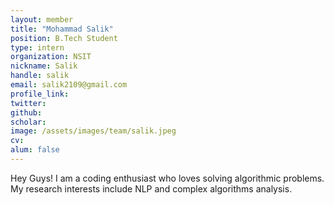 ```yaml
---
layout: member
title: "Mohammad Salik"
position: B.Tech Student
type: intern
organization: NSIT
nickname: Salik 
handle: salik
email: salik2109@gmail.com
profile_link: 
twitter: 
github: 
scholar: 
image: /assets/images/team/salik.jpeg
cv: 
alum: false
---
```

Hey Guys! I am a coding enthusiast who loves solving algorithmic problems. My research interests include NLP and complex algorithms analysis.